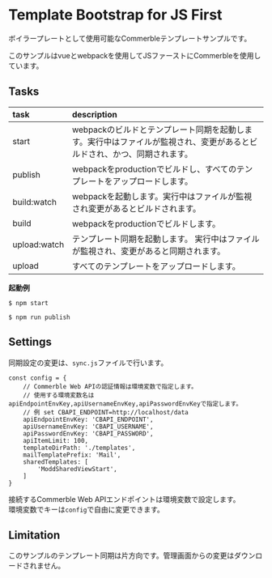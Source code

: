 # Template Bootstrap for JS First

ボイラープレートとして使用可能なCommerbleテンプレートサンプルです。

このサンプルはvueとwebpackを使用してJSファーストにCommerbleを使用しています。

## Tasks

|     task     |                                                       description                                                       |
| :----------- | :---------------------------------------------------------------------------------------------------------------------- |
| start        | webpackのビルドとテンプレート同期を起動します。実行中はファイルが監視され、変更があるとビルドされ、かつ、同期されます。 |
| publish      | webpackをproductionでビルドし、すべてのテンプレートをアップロードします。                                               |
| build:watch  | webpackを起動します。実行中はファイルが監視され変更があるとビルドされます。                                             |
| build        | webpackをproductionでビルドします。                                                                                     |
| upload:watch | テンプレート同期を起動します。 実行中はファイルが監視され、変更があると同期されます。                                   |
| upload       | すべてのテンプレートをアップロードします。                                                                              |

**起動例**

```
$ npm start
```

```
$ npm run publish
```

## Settings

同期設定の変更は、`sync.js`ファイルで行います。

```
const config = {
    // Commerble Web APIの認証情報は環境変数で指定します。
    // 使用する環境変数名は apiEndpointEnvKey,apiUsernameEnvKey,apiPasswordEnvKeyで指定します。
    // 例 set CBAPI_ENDPOINT=http://localhost/data
    apiEndpointEnvKey: 'CBAPI_ENDPOINT',
    apiUsernameEnvKey: 'CBAPI_USERNAME',
    apiPasswordEnvKey: 'CBAPI_PASSWORD',
    apiItemLimit: 100,
    templateDirPath: './templates',
    mailTemplatePrefix: 'Mail',
    sharedTemplates: [
        'ModdSharedViewStart',
    ]
}
```

接続するCommerble Web APIエンドポイントは環境変数で設定します。  
環境変数でキーは`config`で自由に変更できます。

## Limitation

このサンプルのテンプレート同期は片方向です。管理画面からの変更はダウンロードされません。

